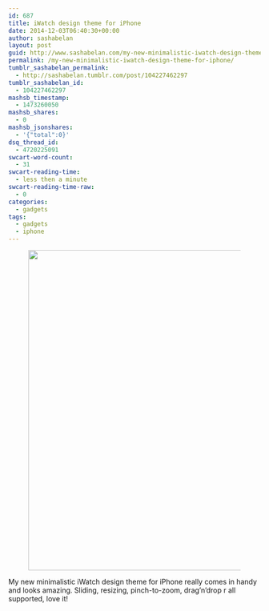 ```yaml
---
id: 687
title: iWatch design theme for iPhone
date: 2014-12-03T06:40:30+00:00
author: sashabelan
layout: post
guid: http://www.sashabelan.com/my-new-minimalistic-iwatch-design-theme-for-iphone/
permalink: /my-new-minimalistic-iwatch-design-theme-for-iphone/
tumblr_sashabelan_permalink:
  - http://sashabelan.tumblr.com/post/104227462297
tumblr_sashabelan_id:
  - 104227462297
mashsb_timestamp:
  - 1473260050
mashsb_shares:
  - 0
mashsb_jsonshares:
  - '{"total":0}'
dsq_thread_id:
  - 4720225091
swcart-word-count:
  - 31
swcart-reading-time:
  - less then a minute
swcart-reading-time-raw:
  - 0
categories:
  - gadgets
tags:
  - gadgets
  - iphone
---
```

<div id='gallery-665' class='gallery galleryid-687 gallery-columns-1 gallery-size-full'>
  <figure class='gallery-item'> 
  
  <div class='gallery-icon landscape'>
    <img width="640" height="640" src="http://www.sashabelan.ru/wp-content/uploads/2014/12/tumblr_nfzujjfcT51qarj97o1_1280.jpg" class="attachment-full size-full" alt="" srcset="http://www.sashabelan.ru/wp-content/uploads/2014/12/tumblr_nfzujjfcT51qarj97o1_1280.jpg 640w, http://www.sashabelan.ru/wp-content/uploads/2014/12/tumblr_nfzujjfcT51qarj97o1_1280-150x150.jpg 150w, http://www.sashabelan.ru/wp-content/uploads/2014/12/tumblr_nfzujjfcT51qarj97o1_1280-300x300.jpg 300w, http://www.sashabelan.ru/wp-content/uploads/2014/12/tumblr_nfzujjfcT51qarj97o1_1280-230x230.jpg 230w, http://www.sashabelan.ru/wp-content/uploads/2014/12/tumblr_nfzujjfcT51qarj97o1_1280-350x350.jpg 350w" sizes="(max-width: 640px) 100vw, 640px" />
  </div></figure>
</div>

My new minimalistic iWatch design theme for iPhone really comes in handy and looks amazing. Sliding, resizing, pinch-to-zoom, drag&#8217;n&#8217;drop r all supported, love it!